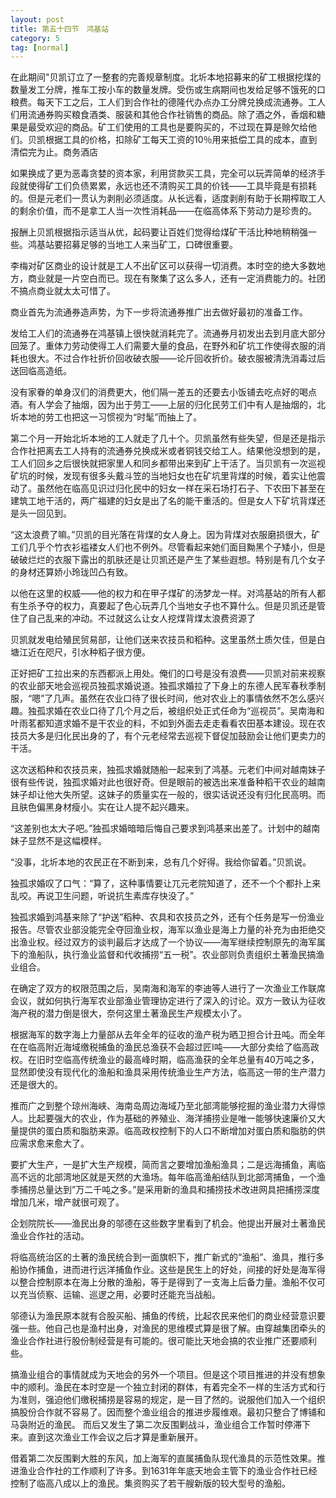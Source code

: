```yaml
---
layout: post
title: 第五十四节　鸿基站
category: 5
tag: [normal]
---
```


在此期间"贝凯订立了一整套的完善规章制度。北圻本地招募来的矿工根据挖煤的数量发工分牌，推车工按小车的数量发牌。受伤或生病期间也发给足够不饿死的口粮费。每天下工之后，工人们到合作社的德隆代办点办工分牌兑换成流通券。工人们用流通券购买粮食酒类、服装和其他合作社销售的商品。除了酒之外，香烟和糖果是最受欢迎的商品。矿工们使用的工具也是要购买的，不过现在算是赊欠给他们。贝凯根据工具的价格，扣除矿工每天工资的10％用来抵偿工具的成本，直到清偿完为止。商务酒店

如果换成了更为恶毒贪婪的资本家，利用贷款买工具，完全可以玩弄简单的经济手段就使得矿工们负债累累，永远也还不清购买工具的价钱――工具毕竟是有损耗的。但是元老们一贯认为剥削必须适度。从长远看，适度剥削有助于长期榨取工人的剩余价值，而不是拿工人当一次性消耗品――在临高体系下劳动力是珍贵的。

报酬上贝凯根据指示适当从优，起码要让百姓们觉得给煤矿干活比种地稍稍强一些。鸿基站要招募足够的当地工人来当矿工，口碑很重要。

李梅对矿区商业的设计就是工人不出矿区可以获得一切消费。本时空的绝大多数地方，商业就是一片空白而已。现在有聚集了这么多人，还有一定消费能力的。社团不搞点商业就太太可惜了。

商业首先为流通券造声势，为下一步将流通券推广出去做好最初的准备工作。

发给工人们的流通券在鸿基镇上很快就消耗完了。流通券月初发出去到月底大部分回笼了。重体力劳动使得工人们需要大量的食品，在野外和矿坑工作使得衣服的消耗也很大。不过合作社折价回收破衣服――论斤回收折价。破衣服被清洗消毒过后送回临高造纸。

没有家眷的单身汉们的消费更大，他们隔一差五的还要去小饭铺去吃点好的喝点酒。有人学会了抽烟，因为出于劳工――上层的归化民劳工们中有人是抽烟的，北圻本地的劳工也把这一习惯视为“时髦”而抽上了。

第二个月一开始北圻本地的工人就走了几十个。贝凯虽然有些失望，但是还是指示合作社把离去工人持有的流通券兑换成米或者铜钱交给工人。结果他没想到的是，工人们回乡之后很快就把家里人和同乡都带出来到矿上干活了。当贝凯有一次巡视矿坑的时候，发现有很多头戴斗笠的当地妇女也在矿坑里背煤的时候，着实让他震动了。虽然他在临高见识过归化民中的妇女一样在采石场打石子、下农田下甚至在建筑工地干活的，两广福建的妇女是出了名的能干重活的。但是女人下矿坑背煤还是头一回见到。

“这太浪费了嘛。”贝凯的目光落在背煤的女人身上。因为背煤对衣服磨损很大，矿工们几乎个竹衣衫褴褛女人们也不例外。尽管看起来她们面目黝黑个子矮小，但是破破烂烂的衣服下露出的肌肤还是让贝凯还是产生了某些遐想。特别是有几个女子的身材还算娇小玲珑凹凸有致。

以他在这里的权威――他的权力和在甲子煤矿的汤梦龙一样。对鸿基站的所有人都有生杀予夺的权力，真要起了色心玩弄几个当地女子也不算什么。但是贝凯还是管住了自己乱来的冲动。不过就这么让女人挖煤背煤太浪费资源了

贝凯就发电给殖民贸易部，让他们送来农技员和稻种。这里虽然土质欠佳，但是白塘江近在咫尺，引水种稻子很方便。

正好把矿工拉出来的东西都派上用处。俺们的口号是没有浪费――贝凯对前来视察的农业部天地会巡视员独孤求婚说道。独孤求婚拉了下身上的东德人民军春秋季制服，“嗯”了几声。虽然在农业口待了很长时间，他对农业上的事情依然不怎么感兴趣。独孤求婚在农业口待了几个月之后，被组织处正式任命为“巡视员”。吴南海和叶雨茗都知道求婚不是干农业的料，不如到外面去走走看看农田基本建设。现在农技员大多是归化民出身的了，有个元老经常去巡视下督促加鼓励会让他们更卖力的干活。

这次送稻种和农技员来，独孤求婚就随船一起来到了鸿基。元老们中间对越南妹子很有些传说，独孤求婚对此也很好奇。但是眼前的被选出来准备种稻干农业的越南妹子却让他大失所望。这妹子的质量实在一般的，很实话说还没有归化民高明。而且肤色偏黑身材瘦小。实在让人提不起兴趣来。

“这差别也太大子吧。”独孤求婚暗暗后悔自己要求到鸿基来出差了。计划中的越南妹子显然不是这幅模样。

“没事，北圻本地的农民正在不断到来，总有几个好得。我给你留着。”贝凯说。

独孤求婚叹了口气：“算了，这种事情要让兀元老院知道了，还不一个个都扑上来乱咬。再说卫生问题，听说抗生素库存快没了。”

独孤求婚到鸿基来除了“护送”稻种、农具和农技员之外，还有个任务是写一份渔业报告。尽管农业部没能完全夺回渔业权，海军以渔业是海上力量的补充为由拒绝交出渔业权。经过双方的谈判最后才达成了一个协议――海军继续控制原先的海军属下的渔船队，执行渔业监督和代收捕捞“五一税”。农业部则负责组织土著渔民搞渔业组合。

在确定了双方的权限范围之后，吴南海和海军的李迪等人进行了一次渔业工作联席会议，就如何执行海军农业部渔业管理协定进行了深入的讨论。双方一致认为征收海产税的潜力倒是很大，奈何这里土著渔民生产规模太小了。

根据海军的数字海上力量部从去年全年的征收的渔产税为晒卫担合计丑吨。而全年在在临高附近海域缴税捕鱼的渔民总渔获不会超过匠I吨――大部分卖给了临高政权。在旧时空临高传统渔业的最高峰时期，临高渔获的全年总量有40万吨之多，显然即使没有现代化的渔船和渔具采用传统渔业生产方法，临高这一带的生产潜力还是很大的。

推而广之到整个琼州海峡、海南岛周边海域乃至北部湾能够挖掘的渔业潜力大得惊人。比起要强大的农业，作为基础的养殖业、海洋捕捞业是唯一能够快速廉价又大量提供的蛋白质和脂肪来源。临高政权控制下的人口不断增加对蛋白质和脂肪的供应需求愈来愈大了。

要扩大生产，一是扩大生产规模，简而言之要增加渔船渔具；二是远海捕鱼，离临高不远的北部湾地区就是天然的大渔场。每年临高渔船结队到北部湾捕鱼，一个渔季捕捞总量达到”万二千吨之多。”是采用新的渔具和捕捞技术改进网具把捕捞深度增加几米，增产就很可观了。

企划院院长――渔民出身的邬德在这些数字里看到了机会。他提出开展对土著渔民渔业合作社的活动。

将临高统治区的土著的渔民统合到一面旗帜下，推广新式的“渔船”、渔具，推行多船协作捕鱼，进而进行远洋捕鱼作业。这些是民生上的好处，间接的好处是海军得以整合控制原本在海上分散的渔船，等于是得到了一支海上后备力量。渔船不仅可以充当侦察、运输、巡逻之用，必要时还能充当战船。

邬德认为渔民原本就有合股买船、捕鱼的传统，比起农民来他们的商业经营意识要强一些。他自己也是渔村出身，对渔民的思维模式算是很了解。由穿越集团牵头的渔业合作社进行股份制经营是有可能的。很可能比天地会搞的农业推广还要顺利些。

搞渔业组合的事情就成为天地会的另外一个项目。但是这个项目推进的并没有想象中的顺利。渔民在本时空是一个独立封闭的群体，有着完全不一样的生活方式和行为准则，强迫他们缴税捕捞是容易的规定，是一目了然的。说服他们加入一个组织搞股份合作就不容易了。因而整个渔业组合的推进步履维艰。最初只整合了博铺和马袅附近的渔民。 而后又发生了第二次反围剿战斗，渔业组合工作暂时停滞下来。直到这次渔业工作会议之后才算是重新展开。

借着第二次反围剿大胜的东风，加上海军的直属捕鱼队现代渔具的示范性效果。推进渔业合作社的工作顺利了许多。到1631年年底天地会主管下的渔业合作社已经控制了临高八成以上的渔民。集资购买了若干艘新版的较大型号的渔船。